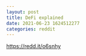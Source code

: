 ```yaml
--- 
layout: post 
title: DeFi explained 
date: 2021-06-23 1624512277 
categories: reddit 
--- 
```

https://redd.it/o6snhy